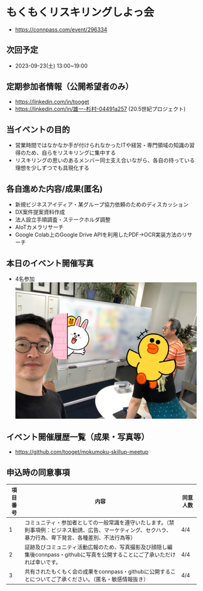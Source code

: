 # もくもくリスキリングしよっ会
 - https://connpass.com/event/296334

## 次回予定
 - 2023-09-23(土) 13:00~19:00

## 定期参加者情報（公開希望者のみ）
 - https://linkedin.com/in/tooget
 - https://linkedin.com/in/雄一-杉村-04491a257 (20.5世紀プロジェクト)

## 当イベントの目的
 - 営業時間ではなかなか手が付けられなかったITや経営・専門領域の知識の習得のため、自らをリスキリングに集中する
 - リスキリングの思いのあるメンバー同士支え合いながら、各自の持っている理想を少しずつでも具現化する

## 各自進めた内容/成果(匿名)
 - 新規ビジネスアイディア・某グループ協力依頼のためのディスカッション
 - DX案件提案資料作成
 - 法人設立手順調査・ステークホルダ調整
 - AIoTカメラリサーチ
 - Google Colab上のGoogle Drive APIを利用したPDF→OCR実装方法のリサーチ

## 本日のイベント開催写真
 - 4名参加
  ![写真・同意済み](https://raw.githubusercontent.com/tooget/mokumoku-skillup-meetup/main/photo/【第29回・Y-Valley代々木】もくもくスキルアップしよっ会_20230916.jpg)

## イベント開催履歴一覧（成果・写真等）
 - https://github.com/tooget/mokumoku-skillup-meetup

## 申込時の同意事項
| 項目番号 | 内容 | 同意人数 |
| -- | -- | -- |
| 1 | コミュニティ・参加者としての一般常識を遵守いたします。（禁則事項例：ビジネス勧誘、広告、マーケティング、セクハラ、暴力行為、卑下発言、各種差別、不法行為等）| 4/4 |
| 2 | 証跡及びコミュニティ活動広報のため、写真撮影及び顔隠し編集後connpass・githubに写真を公開することにご了承いただければ幸いです。| 4/4 |
| 3 | 共有されたもくもく会の成果をconnpass・githubに公開することについてご了承ください。（匿名・敏感情報抜き）| 4/4 |
